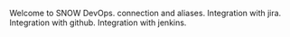 Welcome to SNOW DevOps.
connection and aliases.
Integration with jira.
Integration with github.
Integration with jenkins.
